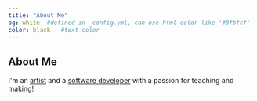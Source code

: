 ```yaml
---
title: "About Me"
bg: white  #defined in _config.yml, can use html color like '#0fbfcf'
color: black   #text color
---
```


## About Me  

I'm an [artist](http://adamarthurryan.com) and a [software developer](http://github.com/adamarthurryan) with a passion for teaching and making!
